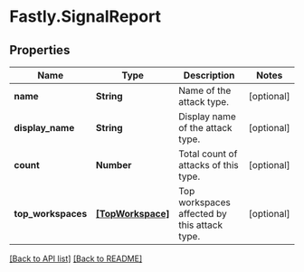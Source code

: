 # Fastly.SignalReport

## Properties

Name | Type | Description | Notes
------------ | ------------- | ------------- | -------------
**name** | **String** | Name of the attack type. | [optional] 
**display_name** | **String** | Display name of the attack type. | [optional] 
**count** | **Number** | Total count of attacks of this type. | [optional] 
**top_workspaces** | [**[TopWorkspace]**](TopWorkspace.md) | Top workspaces affected by this attack type. | [optional] 


[[Back to API list]](../../README.md#endpoints) [[Back to README]](../../README.md)

